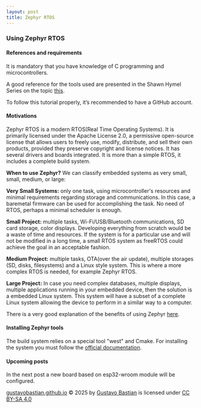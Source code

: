 ```yaml
---
layout: post
title: Zephyr RTOS 
---
```

### Using Zephyr RTOS

#### References and requirements

It is mandatory that you have knowledge of C programming and microcontrollers.

A good reference for the tools used are presented  in the Shawn Hymel Series on the topic [this](https://www.digikey.com/en/maker/profiles/72825bdd887a427eaf8d960b6505adac).

To follow this tutorial properly, it’s recommended to have a GitHub account.

#### Motivations

Zephyr RTOS is a modern RTOS(Real Time Operating Systems). It is primarily licensed under the Apache License 2.0, a permissive open-source license that allows users to freely use, modify, distribute, and sell their own products, provided they preserve copyright and license notices. It has several drivers and boards integrated. It is more than a simple RTOS, it includes a complete build system.

**When to use Zephyr?** We can classify embedded systems as very small, small, medium, or large:

**Very Small Systems:** only one task, using microcontroller's resources and minimal requirements regarding storage and communications. In this case, a baremetal firmware can be used for accomplishing the task. No need of RTOS, perhaps a minimal scheduler is enough.

**Small Project:** multiple tasks, Wi-Fi/USB/Bluetooth communications, SD card storage, color displays. Developing everything from scratch would be a waste of time and resources. If the system is for a particular use and will not be modified in a long time, a small RTOS system as freeRTOS could achieve the goal in an acceptable fashion.

**Medium Project:** multiple tasks, OTA(over the air update), multiple storages (SD, disks, filesystems) and a Linux style system. This is where a more complex RTOS is needed, for example Zephyr RTOS.

**Large Project:** In case you need complex databases, multiple displays, multiple applications running in your embedded device, then the solution is a embedded Linux system. This system will have a subset of a complete Linux system allowing the device to perform in a similar way to a computer.

There is a very good explanation of the benefits of using Zephyr [here](https://sirinsoftware.com/blog/rtos-wars-freertos-vs-zephyr-a-decision-you-cant-afford-to-get-wrong).

#### Installing Zephyr tools

The build system relies on a special tool "west" and Cmake. For installing the system you must follow the  [official documentation](https://docs.zephyrproject.org/latest/develop/getting_started/index.html).

#### Upcoming posts

In the next post a new board based on esp32-wroom module will be configured.


<a href="gustavobastian.github.io/">gustavobastian.github.io</a> © 2025 by <a href="github.com/gustavobastian">Gustavo Bastian</a> is licensed under <a href="https://creativecommons.org/licenses/by-sa/4.0/">CC BY-SA 4.0</a><img src="https://mirrors.creativecommons.org/presskit/icons/cc.svg" alt="" style="max-width: 1em;max-height:1em;margin-left: .2em;"><img src="https://mirrors.creativecommons.org/presskit/icons/by.svg" alt="" style="max-width: 1em;max-height:1em;margin-left: .2em;"><img src="https://mirrors.creativecommons.org/presskit/icons/sa.svg" alt="" style="max-width: 1em;max-height:1em;margin-left: .2em;">